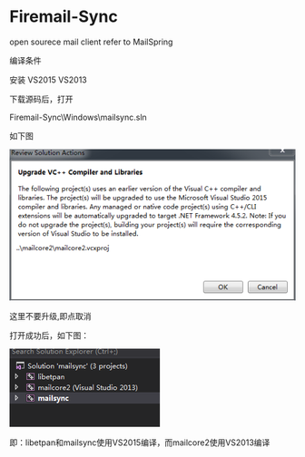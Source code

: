 # Firemail-Sync
open sourece mail client refer to MailSpring

编译条件

安装
VS2015
VS2013

下载源码后，打开

Firemail-Sync\Windows\mailsync.sln

如下图

![image](https://github.com/chengjinxuetang/Firemail-Sync/blob/main/Pictures/sps1.png)

这里不要升级,即点取消

打开成功后，如下图：

![image](https://github.com/chengjinxuetang/Firemail-Sync/blob/main/Pictures/sps2.png)

即：libetpan和mailsync使用VS2015编译，而mailcore2使用VS2013编译

